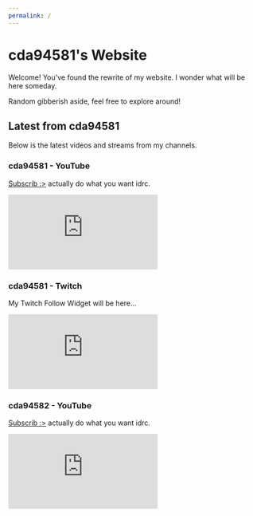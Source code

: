 ```yaml
---
permalink: /
---
```

# cda94581's Website
Welcome! You've found the rewrite of my website. I wonder what will be here someday.

Random gibberish aside, feel free to explore around!

## Latest from cda94581
Below is the latest videos and streams from my channels.

### cda94581 - YouTube
[Subscrib :>](https://www.youtube.com/cda94581?sub_confirmation=1) actually do what you want idrc.

<iframe src="https://www.youtube-nocookie.com/embed/zu7m8I94kAs" frameborder="0" allow="accelerometer; autoplay; clipboard-write; encrypted-media; gyroscope; picture-in-picture" allowfullscreen></iframe>

### cda94581 - Twitch
My Twitch Follow Widget will be here...

<iframe src="https://player.twitch.tv/?channel=cda94581&parent=cda94581.github.io" frameborder="0" allowfullscreen="true" scrolling="no"></iframe>

### cda94582 - YouTube
[Subscrib :>](https://www.youtube.com/channel/UCAM79pxSAlMCBLSOh6UHqhw?sub_confirmation=1) actually do what you want idrc.

<iframe src="https://www.youtube-nocookie.com/embed/ry5WhrjdXiU" frameborder="0" allow="accelerometer; autoplay; clipboard-write; encrypted-media; gyroscope; picture-in-picture" allowfullscreen class="yt-ttv-container"></iframe>